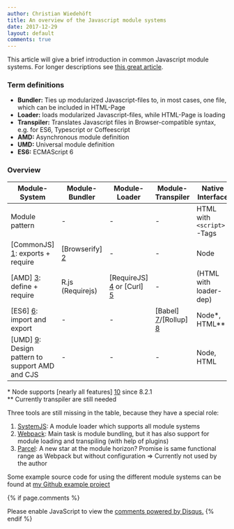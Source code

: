 ```yaml
---
author: Christian Wiedehöft
title: An overview of the Javascript module systems
date: 2017-12-29
layout: default
comments: true
---
```


This article will give a brief introduction in common Javascript module systems. 
For longer descriptions see [this great article](https://medium.freecodecamp.org/javascript-modules-a-beginner-s-guide-783f7d7a5fcc).

### Term definitions
* **Bundler:** Ties up modularized Javascript-files to, in most cases, one file, which can be included in HTML-Page
* **Loader:** loads modularized Javascript-files, while HTML-Page is loading
* **Transpiler:** Translates Javascript files in Browser-compatible syntax, e.g. for ES6, Typescript or Coffeescript
* **AMD:** Asynchronous module definition
* **UMD:** Universal module definition
* **ES6:** ECMAScript 6

### Overview

| Module-System                     | Module-Bundler   |Module-Loader                  |Module-Transpiler        | Native Interface             | Favourite testing tool    |
| ---                               | ---              |---                            |---                      | ---                          | ---                       |  
| Module pattern                    | -                |-                              |-                        | HTML with ```<script>```-Tags| Qunit                     |
| [CommonJS] [1]: exports + require | [Browserify] [2] |-                              |-                        | Node                         | Mocha                     |
| [AMD] [3]: define + require       | R.js (Requirejs) |[RequireJS] [4] or [Curl] [5]  |-                        | (HTML with loader-dep)       | -                         |
| [ES6] [6]: import and export      | -                |-                              | [Babel] [7]/[Rollup] [8]| Node*, HTML**                | Mocha after transpilation |
| [UMD] [9]: Design pattern to support AMD and CJS | - | - | -                                                   | Node, HTML                   | Qunit/Mocha               |

\* Node supports [nearly all features] [10] since 8.2.1 <br />
\** Currently transpiler are still needed

Three tools are still missing in the table, because they have a special role:
1. [SystemJS][]: A module loader which supports all module systems
2. [Webpack][]: Main task is module bundling, but it has also support for module loading and transpiling (with help of plugins)
3. [Parcel][]: A new star at the module horizon? Promise is same functional range as Webpack but without configuration => Currently not used by the author

Some example source code for using the different module systems can be found at [my Github example project](https://github.com/wiedehoeft/TemplatesSnipptesAndExperiments/tree/testJsModuleSystems)

[1]: https://en.wikipedia.org/wiki/CommonJS
[2]: http://browserify.org/
[3]: http://requirejs.org/docs/whyamd.html
[4]: http://requirejs.org
[5]: https://github.com/cujojs/curl
[6]: http://exploringjs.com/es6/ch_modules.html
[7]: https://babeljs.io/
[8]: https://rollupjs.org/
[9]: https://github.com/umdjs/umd
[10]: http://node.green/
[SystemJS]: https://github.com/systemjs/systemjs
[Webpack]: https://webpack.js.org/
[Parcel]: https://medium.freecodecamp.org/all-you-need-to-know-about-parcel-dbe151b70082

{% if page.comments %} 
<div id="disqus_thread"></div>
<script>

/**
*  RECOMMENDED CONFIGURATION VARIABLES: EDIT AND UNCOMMENT THE SECTION BELOW TO INSERT DYNAMIC VALUES FROM YOUR PLATFORM OR CMS.
*  LEARN WHY DEFINING THESE VARIABLES IS IMPORTANT: https://disqus.com/admin/universalcode/#configuration-variables*/
/*
var disqus_config = function () {
this.page.url = PAGE_URL;  // Replace PAGE_URL with your page's canonical URL variable
this.page.identifier = PAGE_IDENTIFIER; // Replace PAGE_IDENTIFIER with your page's unique identifier variable
};
*/
(function() { // DON'T EDIT BELOW THIS LINE
var d = document, s = d.createElement('script');
s.src = 'https://wiedehoeft-github-io.disqus.com/embed.js';
s.setAttribute('data-timestamp', +new Date());
(d.head || d.body).appendChild(s);
})();
</script>
<noscript>Please enable JavaScript to view the <a href="https://disqus.com/?ref_noscript">comments powered by Disqus.</a></noscript>
{% endif %}